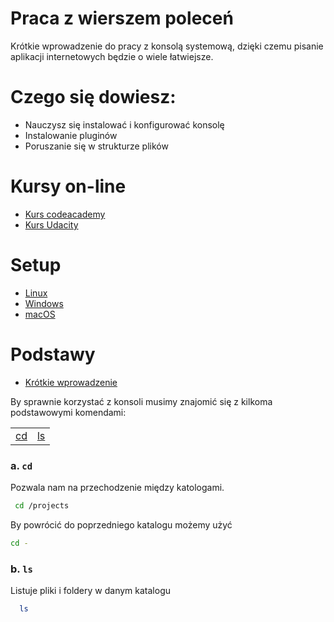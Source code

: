 # Praca z wierszem poleceń

Krótkie wprowadzenie do pracy z konsolą systemową, dzięki czemu pisanie aplikacji internetowych będzie o wiele łatwiejsze.

# Czego się dowiesz:

- Nauczysz się instalować i konfigurować konsolę
- Instalowanie pluginów
- Poruszanie się w strukturze plików


# Kursy on-line
- [Kurs codeacademy](https://www.codecademy.com/learn/learn-the-command-line)
- [Kurs Udacity](https://www.udacity.com/course/linux-command-line-basics--ud595)


# Setup
- [Linux](linux/setup_01.md)
- [Windows](windows/setup_01.md)
- [macOS](macos/setup_01.md)


# Podstawy

- [Krótkie wprowadzenie](https://docs.google.com/presentation/d/19nAJR-yBQdplIxy5QpXmbE-S53h-Tbuf3FuQX2rPu2U/edit?usp=sharing)

By sprawnie korzystać z konsoli musimy znajomić się z kilkoma podstawowymi komendami:

<table>
   <tr>
      <td><a href="#a-cd">cd</a></td>
      <td><a href="#b-ls">ls</a></td>
   </tr>
</table>

### a. `cd`
Pozwala nam na przechodzenie między katologami.

```bash
 cd /projects
```
By powrócić do poprzedniego katalogu możemy użyć
```bash
cd -
```

### b. `ls`
Listuje pliki i foldery w danym katalogu

```bash
  ls
```
